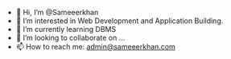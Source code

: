 - 👋 Hi, I’m @Sameeerkhan
- 👀 I’m interested in Web Development and Application Building.  
- 🌱 I’m currently learning DBMS    
- 💞️ I’m looking to collaborate on ...
- 📫 How to reach me: admin@sameeerkhan.com

<!---
Sameeerkhan/Sameeerkhan is a ✨ special ✨ repository because its `README.md` (this file) appears on your GitHub profile.
You can click the Preview link to take a look at your changes.
--->
